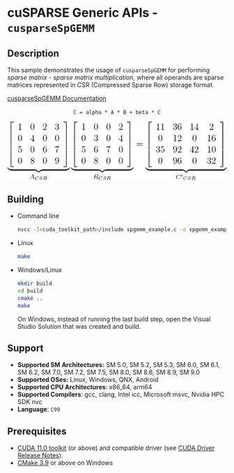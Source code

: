 # cuSPARSE Generic APIs - `cusparseSpGEMM`

## Description

This sample demonstrates the usage of `cusparseSpGEMM` for performing *sparse matrix - sparse matrix multiplication*, where all operands are sparse matrices represented in CSR (Compressed Sparse Row) storage format.

[cusparseSpGEMM Documentation](https://docs.nvidia.com/cuda/cusparse/index.html#cusparse-generic-function-spgemm)

<center>

`C = alpha * A * B + beta * C`

![](spgemm.png)
</center>

## Building

* Command line
    ```bash
    nvcc -I<cuda_toolkit_path>/include spgemm_example.c -o spgemm_example -lcusparse
    ```

* Linux
    ```bash
    make
    ```

* Windows/Linux
    ```bash
    mkdir build
    cd build
    cmake ..
    make
    ```
    On Windows, instead of running the last build step, open the Visual Studio Solution that was created and build.

## Support

* **Supported SM Architectures:** SM 5.0, SM 5.2, SM 5.3, SM 6.0, SM 6.1, SM 6.2, SM 7.0, SM 7.2, SM 7.5, SM 8.0, SM 8.6, SM 8.9, SM 9.0
* **Supported OSes:** Linux, Windows, QNX, Android
* **Supported CPU Architectures**: x86_64, arm64
* **Supported Compilers**: gcc, clang, Intel icc, Microsoft msvc, Nvidia HPC SDK nvc
* **Language**: `C99`

## Prerequisites

* [CUDA 11.0 toolkit](https://developer.nvidia.com/cuda-downloads) (or above) and compatible driver (see [CUDA Driver Release Notes](https://docs.nvidia.com/cuda/cuda-toolkit-release-notes/index.html#cuda-major-component-versions)).
* [CMake 3.9](https://cmake.org/download/) or above on Windows
